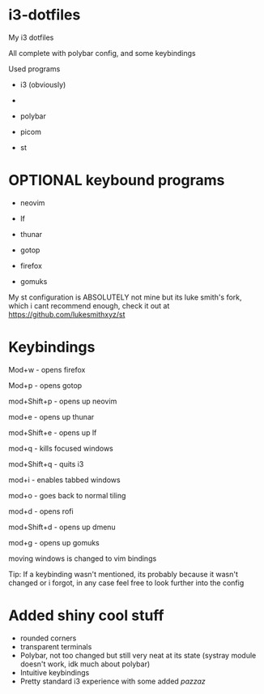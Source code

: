 # i3-dotfiles
My i3 dotfiles

All complete with polybar config, and some keybindings

Used programs

* i3 (obviously)
* 
* polybar

* picom

* st

# OPTIONAL keybound programs

* neovim

* lf

* thunar

* gotop

* firefox

* gomuks
  
My st configuration is ABSOLUTELY not mine but its luke smith's fork, which i cant recommend enough, check it out at https://github.com/lukesmithxyz/st

# Keybindings

Mod+w - opens firefox

Mod+p - opens gotop

mod+Shift+p - opens up neovim

mod+e - opens up thunar

mod+Shift+e - opens up lf

mod+q - kills focused windows

mod+Shift+q - quits i3

mod+i - enables tabbed windows

mod+o - goes back to normal tiling

mod+d - opens rofi

mod+Shift+d - opens up dmenu

mod+g - opens up gomuks

moving windows is changed to vim bindings

Tip: If a keybinding wasn't mentioned, its probably because it wasn't changed or i forgot, in any case feel free to look further into the config

# Added shiny cool stuff

* rounded corners
* transparent terminals
* Polybar, not too changed but still very neat at its state (systray module doesn't work, idk much about polybar)
* Intuitive keybindings
* Pretty standard i3 experience with some added *pazzaz*
